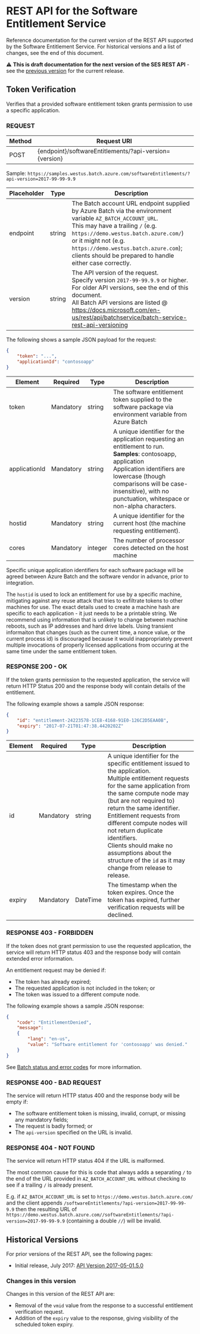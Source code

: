 # REST API for the Software Entitlement Service

Reference documentation for the current version of the REST API supported by the Software Entitlement Service. For historical versions and a list of changes, see the end of this document.

:warning: **This is draft documentation for the next version of the SES REST API** - see the [previous version](rest-api-2017-05-01.5.0.md) for the current release.

## Token Verification

Verifies that a provided software entitlement token grants permission to use a specific application.

### REQUEST

| Method | Request URI                                            |
| ------ | ------------------------------------------------------ |
| POST   | {endpoint}/softwareEntitlements/?api-version={version} |

Sample: `https://samples.westus.batch.azure.com/softwareEntitlements/?api-version=2017-99-99-9.9`

| Placeholder | Type   | Description                                                                                                                                                                                                                                                                      |
| ----------- | ------ | -------------------------------------------------------------------------------------------------------------------------------------------------------------------------------------------------------------------------------------------------------------------------------- |
| endpoint    | string | The Batch account URL endpoint supplied by Azure Batch via the environment variable `AZ_BATCH_ACCOUNT_URL`.<br/>This may have a trailing `/` (e.g. `https://demo.westus.batch.azure.com/`) or it might not (e.g. `https://demo.westus.batch.azure.com`); clients should be prepared to handle either case correctly. |
| version     | string | The API version of the request. <br/> Specify version `2017-99-99.9.9` or higher. <br/> For older API versions, see the end of this document. <br/> All Batch API versions are listed @ https://docs.microsoft.com/en-us/rest/api/batchservice/batch-service-rest-api-versioning |

The following shows a sample JSON payload for the request:

``` json
{
    "token": "...",
    "applicationId": "contosoapp"
}
```

| Element       | Required  | Type    | Description                                                                                                                                                                                                                                                              |
| ------------- | --------- | ------- | ------------------------------------------------------------------------------------------------------------------------------------------------------------------------------------------------------------------------------------------------------------------------ |
| token         | Mandatory | string  | The software entitlement token supplied to the software package via environment variable from Azure Batch                                                                                                                                                                |
| applicationId | Mandatory | string  | A unique identifier for the application requesting an entitlement to run. <br/> **Samples**: contosoapp, application <br/> Application identifiers are lowercase (though comparisons will be case-insensitive), with no punctuation, whitespace or non-alpha characters. |
| hostid        | Mandatory | string  | A unique identifier for the current host (the machine requesting entitlement).                                                                                                                                                                                           |
| cores         | Mandatory | integer | The number of processor cores detected on the host machine                                                                                                                                                                                                               |

Specific unique application identifiers for each software package will be agreed between Azure Batch and the software vendor in advance, prior to integration.

The `hostid` is used to lock an entitlement for use by a specific machine, mitigating against any reuse attack that tries to exfiltrate tokens to other machines for use. The exact details used to create a machine hash are specific to each application - it just needs to be a printable string.
We recommend using information that is unlikely to change between machine reboots, such as IP addresses and hard drive labels. Using transient informaiton that changes (such as the current time, a nonce value, or the current process id) is discouraged because it would inappropriately prevent multiple invocations of properly licensed applications from occuring at the same time under the same entitlement token.

### RESPONSE 200 - OK

If the token grants permission to the requested application, the service will return HTTP Status 200 and the response body will contain details of the entitlement.

The following example shows a sample JSON response:

``` json
{
    "id": "entitlement-24223578-1CE8-4168-91E0-126C2D5EAA0B",
    "expiry": "2017-07-21T01:47:38.4420202Z"
}
```

| Element | Required  | Type     | Description                                                                                                                                                                                                                                                                                                                                                                                                                                     |
| ------- | --------- | -------- | ----------------------------------------------------------------------------------------------------------------------------------------------------------------------------------------------------------------------------------------------------------------------------------------------------------------------------------------------------------------------------------------------------------------------------------------------- |
| id      | Mandatory | string   | A unique identifier for the specific entitlement issued to the application. <br/> Multiple entitlement requests for the same application from the same compute node may (but are not required to) return the same identifier. <br/> Entitlement requests from different compute nodes will not return duplicate identifiers. <br/> Clients should make no assumptions about the structure of the `id` as it may change from release to release. |
| expiry  | Mandatory | DateTime | The timestamp when the token expires. Once the token has expired, further verification requests will be declined.                                                                                                                                                                                                                                                                                                                               |

### RESPONSE 403 - FORBIDDEN

If the token does not grant permission to use the requested application, the service will return HTTP status 403 and the response body will contain extended error information.

An entitlement request may be denied if:

* The token has already expired;
* The requested application is not included in the token; or
* The token was issued to a different compute node.

The following example shows a sample JSON response:

``` json
{
    "code": "EntitlementDenied",
    "message":
    {
        "lang": "en-us",
        "value": "Software entitlement for 'contosoapp' was denied."
    }
}
```

See [Batch status and error codes](https://docs.microsoft.com/rest/api/batchservice/batch-status-and-error-codes) for more information.

### RESPONSE 400 - BAD REQUEST

The service will return HTTP status 400 and the response body will be empty if:

* The software entitlement token is missing, invalid, corrupt, or missing any mandatory fields;
* The request is badly formed; or
* The `api-version` specified on the URL is invalid.

### RESPONSE 404 - NOT FOUND

The service will return HTTP status 404 if the URL is malformed. 

The most common cause for this is code that always adds a separating `/` to the end of the URL provided in `AZ_BATCH_ACCOUNT_URL` without checking to see if a trailing `/` is already present.

E.g. if `AZ_BATCH_ACCOUNT_URL` is set to `https://demo.westus.batch.azure.com/` and the client appends `/softwareEntitlements/?api-version=2017-99-99-9.9` then the resulting URL of `https://demo.westus.batch.azure.com//softwareEntitlements/?api-version=2017-99-99-9.9` (containing a double `//`) will be invalid.

## Historical Versions

For prior versions of the REST API, see the following pages:

* Initial release, July 2017: [API Version 2017-05-01.5.0](rest-api-2017-05-01.5.0.md)

### Changes in this version

Changes in this version of the REST API are:

* Removal of the `vmid` value from the response to a successful entitlement verification request.
* Addition of the `expiry` value to the response, giving visibility of the scheduled token expiry.

